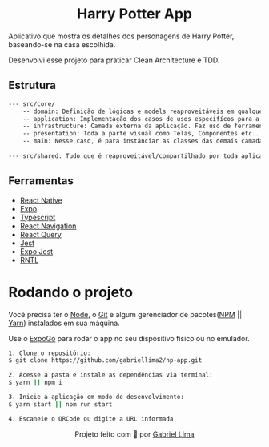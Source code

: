 <h1 align="center">
    Harry Potter App
</h1>

Aplicativo que mostra os detalhes dos personagens de Harry Potter, baseando-se na casa escolhida.

Desenvolvi esse projeto para praticar Clean Architecture e TDD.

<h2>Estrutura</h2>

```bash
--- src/core/
	-- domain: Definição de lógicas e models reaproveitáveis em qualquer aplicação(Web, Mobile) e frameworks.
	-- application: Implementação dos casos de usos especifícos para a aplicação.
	-- infrastructure: Camada externa da aplicação. Faz uso de ferramentas de terceiros.
	-- presentation: Toda a parte visual como Telas, Componentes etc..
	-- main: Nesse caso, é para instânciar as classes das demais camadas. Utilizando o pattern Factory Method.
	
--- src/shared: Tudo que é reaproveitável/compartilhado por toda aplicação.
```

<h2>Ferramentas</h2>

- [React Native](https://reactnative.dev/)
- [Expo](https://expo.dev/)
- [Typescript](https://www.typescriptlang.org/)
- [React Navigation](https://reactnavigation.org/)
- [React Query](https://react-query-v3.tanstack.com/)
- [Jest](https://jestjs.io/pt-BR/)
- [Expo Jest](https://docs.expo.dev/guides/testing-with-jest/)
- [RNTL](https://testing-library.com/docs/react-native-testing-library/intro/)

# Rodando o projeto

Você precisa ter o [Node](https://nodejs.org/en/), o [Git](https://git-scm.com/) e algum gerenciador de pacotes([NPM](https://docs.npmjs.com/downloading-and-installing-node-js-and-npm/) || [Yarn](https://classic.yarnpkg.com/lang/en/docs/install)) instalados em sua máquina.

Use o [ExpoGo](https://expo.dev/client) para rodar o app no seu dispositivo fisico ou no emulador.

```bash
1. Clone o repositório:
$ git clone https://github.com/gabriellima2/hp-app.git

2. Acesse a pasta e instale as dependências via terminal:
$ yarn || npm i

3. Inicie a aplicação em modo de desenvolvimento:
$ yarn start || npm run start

4. Escaneie o QRCode ou digite a URL informada
```

<p align="center">Projeto feito com 💙 por <a href="https://www.linkedin.com/in/gabriel-lima-860612236">Gabriel Lima</a></p>

